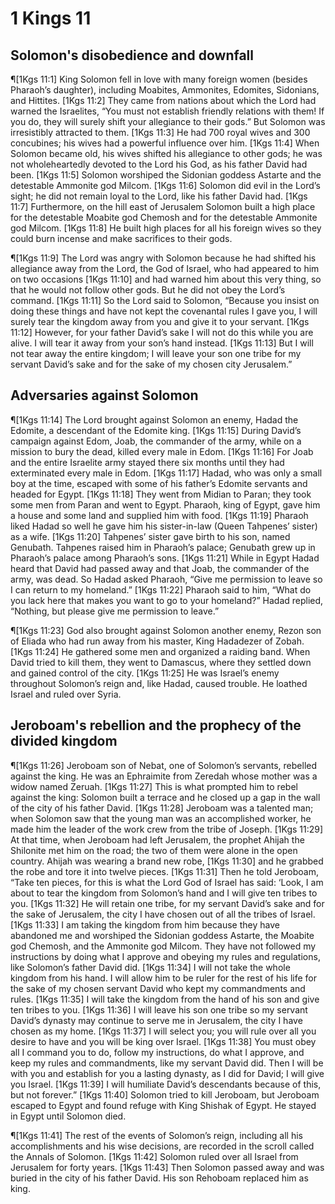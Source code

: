# 1 Kings 11

## Solomon's disobedience and downfall
¶[1Kgs 11:1] King Solomon fell in love with many foreign women (besides Pharaoh’s daughter), including Moabites, Ammonites, Edomites, Sidonians, and Hittites.
[1Kgs 11:2] They came from nations about which the Lord had warned the Israelites, “You must not establish friendly relations with them! If you do, they will surely shift your allegiance to their gods.” But Solomon was irresistibly attracted to them.
[1Kgs 11:3] He had 700 royal wives and 300 concubines; his wives had a powerful influence over him.
[1Kgs 11:4] When Solomon became old, his wives shifted his allegiance to other gods; he was not wholeheartedly devoted to the Lord his God, as his father David had been.
[1Kgs 11:5] Solomon worshiped the Sidonian goddess Astarte and the detestable Ammonite god Milcom.
[1Kgs 11:6] Solomon did evil in the Lord’s sight; he did not remain loyal to the Lord, like his father David had.
[1Kgs 11:7] Furthermore, on the hill east of Jerusalem Solomon built a high place for the detestable Moabite god Chemosh and for the detestable Ammonite god Milcom.
[1Kgs 11:8] He built high places for all his foreign wives so they could burn incense and make sacrifices to their gods.

¶[1Kgs 11:9] The Lord was angry with Solomon because he had shifted his allegiance away from the Lord, the God of Israel, who had appeared to him on two occasions
[1Kgs 11:10] and had warned him about this very thing, so that he would not follow other gods. But he did not obey the Lord’s command.
[1Kgs 11:11] So the Lord said to Solomon, “Because you insist on doing these things and have not kept the covenantal rules I gave you, I will surely tear the kingdom away from you and give it to your servant.
[1Kgs 11:12] However, for your father David’s sake I will not do this while you are alive. I will tear it away from your son’s hand instead.
[1Kgs 11:13] But I will not tear away the entire kingdom; I will leave your son one tribe for my servant David’s sake and for the sake of my chosen city Jerusalem.”

## Adversaries against Solomon
¶[1Kgs 11:14] The Lord brought against Solomon an enemy, Hadad the Edomite, a descendant of the Edomite king.
[1Kgs 11:15] During David’s campaign against Edom, Joab, the commander of the army, while on a mission to bury the dead, killed every male in Edom.
[1Kgs 11:16] For Joab and the entire Israelite army stayed there six months until they had exterminated every male in Edom.
[1Kgs 11:17] Hadad, who was only a small boy at the time, escaped with some of his father’s Edomite servants and headed for Egypt.
[1Kgs 11:18] They went from Midian to Paran; they took some men from Paran and went to Egypt. Pharaoh, king of Egypt, gave him a house and some land and supplied him with food.
[1Kgs 11:19] Pharaoh liked Hadad so well he gave him his sister-in-law (Queen Tahpenes’ sister) as a wife.
[1Kgs 11:20] Tahpenes’ sister gave birth to his son, named Genubath. Tahpenes raised him in Pharaoh’s palace; Genubath grew up in Pharaoh’s palace among Pharaoh’s sons.
[1Kgs 11:21] While in Egypt Hadad heard that David had passed away and that Joab, the commander of the army, was dead. So Hadad asked Pharaoh, “Give me permission to leave so I can return to my homeland.”
[1Kgs 11:22] Pharaoh said to him, “What do you lack here that makes you want to go to your homeland?” Hadad replied, “Nothing, but please give me permission to leave.”

¶[1Kgs 11:23] God also brought against Solomon another enemy, Rezon son of Eliada who had run away from his master, King Hadadezer of Zobah.
[1Kgs 11:24] He gathered some men and organized a raiding band. When David tried to kill them, they went to Damascus, where they settled down and gained control of the city.
[1Kgs 11:25] He was Israel’s enemy throughout Solomon’s reign and, like Hadad, caused trouble. He loathed Israel and ruled over Syria.

## Jeroboam's rebellion and the prophecy of the divided kingdom
¶[1Kgs 11:26] Jeroboam son of Nebat, one of Solomon’s servants, rebelled against the king. He was an Ephraimite from Zeredah whose mother was a widow named Zeruah.
[1Kgs 11:27] This is what prompted him to rebel against the king: Solomon built a terrace and he closed up a gap in the wall of the city of his father David.
[1Kgs 11:28] Jeroboam was a talented man; when Solomon saw that the young man was an accomplished worker, he made him the leader of the work crew from the tribe of Joseph.
[1Kgs 11:29] At that time, when Jeroboam had left Jerusalem, the prophet Ahijah the Shilonite met him on the road; the two of them were alone in the open country. Ahijah was wearing a brand new robe,
[1Kgs 11:30] and he grabbed the robe and tore it into twelve pieces.
[1Kgs 11:31] Then he told Jeroboam, “Take ten pieces, for this is what the Lord God of Israel has said: ‘Look, I am about to tear the kingdom from Solomon’s hand and I will give ten tribes to you.
[1Kgs 11:32] He will retain one tribe, for my servant David’s sake and for the sake of Jerusalem, the city I have chosen out of all the tribes of Israel.
[1Kgs 11:33] I am taking the kingdom from him because they have abandoned me and worshiped the Sidonian goddess Astarte, the Moabite god Chemosh, and the Ammonite god Milcom. They have not followed my instructions by doing what I approve and obeying my rules and regulations, like Solomon’s father David did.
[1Kgs 11:34] I will not take the whole kingdom from his hand. I will allow him to be ruler for the rest of his life for the sake of my chosen servant David who kept my commandments and rules.
[1Kgs 11:35] I will take the kingdom from the hand of his son and give ten tribes to you.
[1Kgs 11:36] I will leave his son one tribe so my servant David’s dynasty may continue to serve me in Jerusalem, the city I have chosen as my home.
[1Kgs 11:37] I will select you; you will rule over all you desire to have and you will be king over Israel.
[1Kgs 11:38] You must obey all I command you to do, follow my instructions, do what I approve, and keep my rules and commandments, like my servant David did. Then I will be with you and establish for you a lasting dynasty, as I did for David; I will give you Israel.
[1Kgs 11:39] I will humiliate David’s descendants because of this, but not forever.”
[1Kgs 11:40] Solomon tried to kill Jeroboam, but Jeroboam escaped to Egypt and found refuge with King Shishak of Egypt. He stayed in Egypt until Solomon died.

¶[1Kgs 11:41] The rest of the events of Solomon’s reign, including all his accomplishments and his wise decisions, are recorded in the scroll called the Annals of Solomon.
[1Kgs 11:42] Solomon ruled over all Israel from Jerusalem for forty years.
[1Kgs 11:43] Then Solomon passed away and was buried in the city of his father David. His son Rehoboam replaced him as king.
